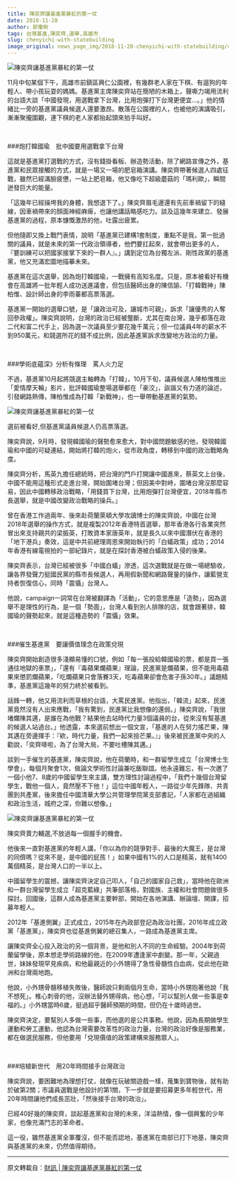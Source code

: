 ```yaml
---
title: 陳奕齊讓基進黨暴紅的第一仗
date: 2018-11-28
author: 郭瓊俐
tags: 台灣基進,陳奕齊,選舉,高雄市
slug: chenyichi-with-statebuilding
image_original: news_page_img/2018-11-28-chenyichi-with-statebuilding/chenyichi-with-statebuilding.jpeg
---
```

![陳奕齊讓基進黨暴紅的第一仗](news_page_img/2018-11-28-chenyichi-with-statebuilding/chenyichi-with-statebuilding.jpeg)

11月中旬某個下午，高雄市前鎮區興仁公園裡，有幾群老人家在下棋、有遛狗的年輕人、帶小孩玩耍的媽媽。基進黨主席陳奕齊站在簡陋的木箱上，聲嘶力竭用流利的台語大談「中國發現，用選戰拿下台灣，比用炮彈打下台灣更便宜…。」他的情緒比一旁的基進黨議員候選人還要激昂。散落在公園裡的人，也被他的演講吸引，漸漸聚攏圍觀，連下棋的老人家都抬起頭來拍手叫好。

<br>

###炮打韓國瑜　批中國要用選戰拿下台灣

這就是基進黨打選戰的方式，沒有錢掛看板、辦造勢活動，除了網路宣傳之外，基進黨和民眾接觸的方式，就是一場又一場的肥皂箱演講。陳奕齊帶著候選人四處征戰，雖然已經滿臉疲憊，一站上肥皂箱，他又像吃下超級蘑菇的「瑪利歐」，瞬間迸發巨大的能量。

「這幾年已經操垮我的身體，我想退下了。」陳奕齊眉毛邊還有先前車禍留下的縫線，因車禍帶來的顏面神經麻痺，也讓他講話略感吃力。談及這幾年來建立、發展基進黨的過程，原本慷慨激昂的他，吐露出疲累。

但他隨即又換上戰鬥表情，說明「基進黨已建構1套制度，重點不是我，第一批過關的議員，就是未來的第一代政治領導者，他們要扛起來，就會帶出更多的人，『要訓練可以把國家接掌下來的一群人』。」講到定位為台獨左派、剛性政黨的基進黨，他又充滿宏圖地描摹未來。

基進黨在這次選舉，因為炮打韓國瑜，一戰擁有高知名度。只是，原本被看好有機會在高雄將一批年輕人成功送進議會，但包括醫師出身的陳信諭、「打韓戰神」陳柏惟、設計師出身的李雨蓁都高票落選。

基進黨一開始的選舉口號，是「讓政治可及，讓城市可親」，訴求「讓優秀的人奪回參政權」。陳奕齊說明，台灣的政治已經被壟斷，尤其在南台灣，幾乎都落在政二代和富二代手上，因為選一次議員至少要花幾千萬元；但一位議員4年的薪水不到950萬元，和競選所花的錢不成比例，因此基進黨訴求改變地方政治的力量。

<br>

###學術底蘊深》分析有條理　罵人火力足

不過，基進黨10月起將競選主軸轉為「打韓」，10月下旬，議員候選人陳柏惟推出「愛情摩天輪」影片，批評韓國瑜整場選舉都在「豪洨」，詼諧又有力道的論述，引發網路熱傳，陳柏惟成為打韓「新戰神」，也一舉帶動基進黨的氣勢。

![陳奕齊讓基進黨暴紅的第一仗](news_page_img/2018-11-28-chenyichi-with-statebuilding/chenyichi-with-statebuilding-1.jpeg)

選前被看好,但基進黨議員候選人仍高票落選。

陳奕齊說，9月時，發現韓國瑜的聲勢愈來愈大，對中國問題敏感的他，發現韓國瑜和中國的可疑連結，開始將打韓的炮火，從市政角度，轉移到中國的政治戰略角度。

陳奕齊分析，馬英九擔任總統時，把台灣的門戶打開讓中國進來，蔡英文上台後，中國不能用這種形式走進台灣，開始圍堵台灣；但因美中對峙，圍堵台灣沒那麼容易，因此中國轉移政治戰略，「用錢買下台灣，比用炮彈打台灣便宜，2018年縣市長選舉，就是中國改變政治戰略的操兵。」

曾在香港工作過兩年、後來赴荷蘭萊頓大學攻讀博士的陳奕齊說，中國在台灣2018年選舉的操作方式，就是複製2012年香港特首選舉，那年香港各行各業突然冒出來支持親共的梁振英，打敗資本家唐英年，就是長久以來中國潛伏在香港的「地下港兵」奏效，這是中共前總理周恩來開始執行的「白蟻政策」成功；2014年香港有線電視拍的一部紀錄片，就是在探討香港被白蟻政策入侵的後果。

陳奕齊表示，台灣已經被很多「中國白蟻」滲透，這次選戰就是在做一場總驗收，讓各界發聲力挺國民黨的縣市長候選人，再用假新聞和網路聲量的操作，讓藍營支持者恢復信心，同時「震懾」台灣人。

他說，campaign一詞常在台灣被翻譯為「活動」，它的意思應是「造勢」，因為選舉不是理性的行為，是一個「勢面」，台灣人看到別人排隊的店，就會跟著排，韓國瑜的聲勢起來，就是這種造勢的「震懾」效果。

<br>

###催生基進黨　要讓價值理念在政策兌現

陳奕齊開始創造很多淺顯易懂的口號，例如「每一張投給韓國瑜的票，都是買一張通往地獄的車票」，「還有『毒蘋果爛蘋果』理論，民進黨是爛蘋果，但不能用毒蘋果來懲罰爛蘋果，「吃爛蘋果只會落賽3天，吃毒蘋果卻會危害子孫30年。」議題精準，基進黨這幾年的努力終於被看到。

話鋒一轉，他又用流利而草根的台語，大罵民進黨。他指出，「韓流」起來，民進黨竟然沒有人出來應戰，「我有驚到，民進黨比我想像的還弱。」陳奕齊說，「我很堵爛陳其邁，是誰在為他戰？結果他去站時代力量3個議員的台，從來沒有幫基進的候選人站過台。」他透露，本來選前想出一個文宣，「基進的人在努力搖芒果，陳其邁在旁邊揮手：『欸，時代力量，我們一起來撿芒果。』」後來被民進黨中央的人勸說，「奕齊嘜啦，為了台灣大局，不要吐槽陳其邁。」

談到一手催生的基進黨，陳奕齊說，他在荷蘭時，和一群留學生成立「台灣博士生學會」，每個月聚會1次，做論文學術性討論兼吃飯聯誼。他永遠難忘，有一次邀了一個小他7、8歲的中國留學生來主講，雙方理性討論過程中，「我們十幾個台灣留學生，戰他一個人，竟然壓不下他！」這位中國年輕人，一路從少年先鋒隊、共青團到共產黨，後來擔任中國清華大學公共管理學院黨支部書記，「人家都在過組織和政治生活，城府之深，你難以想像。」

![陳奕齊讓基進黨暴紅的第一仗](news_page_img/2018-11-28-chenyichi-with-statebuilding/chenyichi-with-statebuilding-2.jpeg)

陳奕齊賣力輔選,不放過每一個握手的機會。

他後來一直對基進黨的年輕人講，「你以為你的競爭對手、最後的大魔王，是台灣的同儕嗎？從來不是，是中國的屁孩！」如果中國有1%的人口是精英，就有1400萬個精英，是台灣人口的一半以上。

中國留學生的震撼，讓陳奕齊決定自己叩人，「自己的國家自己救」，當時他在歐洲和一群台灣留學生成立「超克藍綠」共筆部落格，對國族、主權和社會問題做很多探討。回國後，這群人成為基進黨主要幹部，開始在各地演講、辦論壇、開課，招募年輕人。

2012年「基進側翼」正式成立，2015年在內政部登記為政治社團，2016年成立政黨「基進黨」，陳奕齊也從基進側翼的總召集人，一路成為基進黨主席。

讓陳奕齊全心投入政治的另一個背景，是他和別人不同的生命經驗。2004年到荷蘭留學後，原本想走學術路線的他，在2009年遭逢家中劇變。那一年，父親過世，妹妹發現罕見疾病，和他最親近的小外甥得了急性骨髓性白血病，從此他在歐洲和台灣兩地跑。

他說，小外甥骨髓移植失敗後，醫師說只剩兩個月生命，當時小外甥抱著他說「我不想死」。椎心刺骨的他，沒辦法替外甥得病，他心想，「可以幫別人做一些事是幸福的。」小外甥當時6歲，挺過超乎醫師預期的時間，但仍在十歲時過世。

陳奕齊決定，要幫別人多做一些事，而他選的是公共事務。他說，因為長期做學生運動和勞工運動，他認為台灣需要改革性的政治力量，台灣的政治好像是服務業，都在做選民服務，但他要用「兌現價值的政策建構來服務眾人」。

<br>

###培植新世代　用20年時間接手台灣政治

陳奕齊說，要困難地為理想打仗，就像在玩破關遊戲一樣，蒐集到寶物後，就有助於破第2關；市議員選戰是他設計的第1關，下一步就是要招募更多年輕世代，用20年時間讓他們成長茁壯，「然後接手台灣的政治」。

已經40好幾的陳奕齊，談起基進黨和台灣的未來，洋溢熱情，像一個興奮的少年家，也像充滿鬥志的革命者。

這一役，雖然基進黨全軍覆沒，但不能否認地，基進黨在南部已打下地基，陳奕齊與基進黨的未來，仍然值得期待。

-----

原文轉載自：<a href="https://www.wealth.com.tw/home/articles/18797" target="_blank">財訊 | 陳奕齊讓基進黨暴紅的第一仗</a>